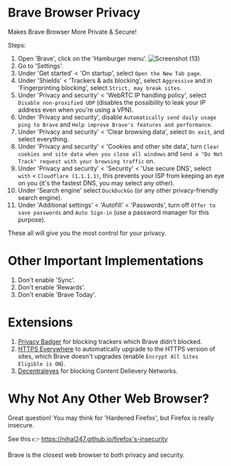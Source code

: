 # Brave Browser Privacy
Makes Brave Browser More Private & Secure!

Steps:
1. Open 'Brave', click on the 'Hamburger menu'. ![Screenshot (13)](https://user-images.githubusercontent.com/80682093/132233765-59e71737-4c82-432e-9b34-06259a763c23.png)
2. Go to 'Settings'.
3. Under 'Get started' < 'On startup', select `Open the New Tab page`.
4. Under 'Shields' < 'Trackers & ads blocking', select `Aggressive` and in 'Fingerprinting blocking', select `Strict, may break sites`.
5. Under 'Privacy and security' < 'WebRTC IP handling policy', select `Disable non-proxified UDP` (disables the possibility to leak your IP address even when you're using a VPN).
6. Under 'Privacy and security', disable `Automatically send daily usage ping to Brave` and `Help improve Brave's features and performance`.
7. Under 'Privacy and security' < 'Clear browsing data', select `On exit`, and select everything.
8. Under 'Privacy and security' < 'Cookies and other site data', turn `Clear cookies and site data when you close all windows` and `Send a "Do Not Track" request with your browsing traffic` on.
9. Under 'Privacy and security' < 'Security' < 'Use secure DNS', select `with` < `Cloudflare (1.1.1.1)`, this prevents your ISP from keeping an eye on you (it's the fastest DNS, you may select any other).
10. Under 'Search engine' select `DuckDuckGo` (or any other privacy-friendly search engine).
11. Under 'Additional settings' < 'Autofill' < 'Passwords', turn off `Offer to save passwords` and `Auto Sign-in` (use a password manager for this purpose).

These all will give you the most control for your privacy.

# Other Important Implementations

1. Don't enable 'Sync'.
2. Don't enable 'Rewards'.
3. Don't enable 'Brave Today'. 

# Extensions

1. [Privacy Badger](https://chrome.google.com/webstore/detail/privacy-badger/pkehgijcmpdhfbdbbnkijodmdjhbjlgp) for blocking trackers which Brave didn't blocked.
2. [HTTPS Everywhere](https://chrome.google.com/webstore/detail/https-everywhere/gcbommkclmclpchllfjekcdonpmejbdp) to automatically upgrade to the HTTPS version of sites, which Brave doesn't upgrades (enable `Encrypt All Sites Eligible is ON`).
3. [Decentraleyes](https://chrome.google.com/webstore/detail/decentraleyes/ldpochfccmkkmhdbclfhpagapcfdljkj) for blocking Content Delievery Networks.

# Why Not Any Other Web Browser?

Great question! You may think for 'Hardened Firefox', but Firefox is really insecure.

See this 👉 https://nihal247.github.io/firefox's-insecurity

Brave is the closest web browser to both privacy and security. 
